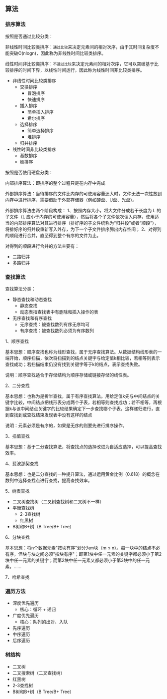 ## 算法

### 排序算法

按照是否通过比较分类：

非线性时间比较类排序：`通过比较`来决定元素间的相对次序，由于其时间复杂度不能突破O(nlogn)，因此称为非线性时间比较类排序。

线性时间非比较类排序：`不通过比较`来决定元素间的相对次序，它可以突破基于比较排序的时间下界，以线性时间运行，因此称为线性时间非比较类排序。 

* 非线性时间比较类排序
  * 交换排序
    * 冒泡排序
    * 快速排序
  * 插入排序
    * 简单插入排序
    * 希尔排序
  * 选择排序
    * 简单选择排序
    * 堆排序
  * 归并排序
* 线性时间非比较类排序
  * 基数排序
  * 桶排序

按照是否使用硬盘分类：

内部排序算法：即排序的整个过程只是在内存中完成

外部排序算法：当待排序的文件比内存的可使用容量还大时，文件无法一次性放到内存中进行排序，需要借助于外部存储器（例如硬盘、U盘、光盘）。

外部排序算法由两个阶段构成：
1、按照内存大小，将大文件分成若干长度为 L 的子文件（L 应小于内存的可使用容量），然后将各个子文件依次读入内存，使用适当的内部排序算法对其进行排序（排好序的子文件统称为“归并段”或者“顺段”），将排好序的归并段重新写入外存，为下一个子文件排序腾出内存空间；
2、对得到的顺段进行合并，直至得到整个有序的文件为止。

对得到的顺段进行合并的方法主要有：
* 二路归并
* 多路归并

### 查找算法

查找算法分类：
* 静态查找和动态查找
	* 静态查找
	* 动态表指查找表中有删除和插入操作的表
* 无序查找和有序查找
	* 无序查找：被查找数列有序无序均可
	* 有序查找：被查找数列必须为有序数列

1、顺序查找

基本思想：顺序查找也称为线形查找，属于无序查找算法。从数据结构线形表的一端开始，顺序扫描，依次将扫描到的结点关键字与给定值k相比较，若相等则表示查找成功；若扫描结束仍没有找到关键字等于k的结点，表示查找失败。

说明：顺序查找适合于存储结构为顺序存储或链接存储的线性表。

2、二分查找

基本思想：也称为是折半查找，属于有序查找算法。用给定值k先与中间结点的关键字比较，中间结点把线形表分成两个子表，若相等则查找成功；若不相等，再根据k与该中间结点关键字的比较结果确定下一步查找哪个子表，这样递归进行，直到查找到或查找结束发现表中没有这样的结点

说明：元素必须是有序的，如果是无序的则要先进行排序操作。

3、插值查找

基本思想：基于二分查找算法，将查找点的选择改进为自适应选择，可以提高查找效率。

4、斐波那契查找

基本思想：也是二分查找的一种提升算法，通过运用黄金比例（0.618）的概念在数列中选择查找点进行查找，提高查找效率。

5、树表查找
* 二叉树查找树（二叉树查找树和二叉树不一样）
* 平衡查找树
	* 2-3查找树
	* 红黑树
* B树和B+树（B Tree/B+ Tree）

6、分块查找

基本思想：将n个数据元素"按块有序"划分为m块（m ≤ n）。每一块中的结点不必有序，但块与块之间必须"按块有序"；即第1块中任一元素的关键字都必须小于第2块中任一元素的关键字；而第2块中任一元素又都必须小于第3块中的任一元素，……

7、哈希查找

### 遍历方法

* 深度优先遍历
  * 核心：循环 + 递归
* 广度优先遍历
  * 核心：队列的出对、入队
* 先序遍历
* 中序遍历
* 后序遍历

### 树结构

* 二叉树
* 二叉搜索树（二叉查找树）
* 红黑树
* 2-3查找树
* B树和B+树（B Tree/B+ Tree）
